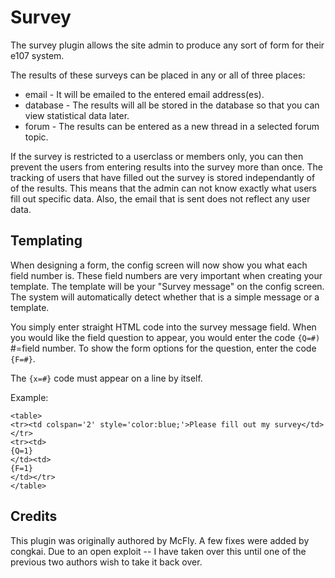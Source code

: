 # Survey

The survey plugin allows the site admin to produce any sort of form for their e107 system.

The results of these surveys can be placed in any or all of three places:

* email    - It will be emailed to the entered email address(es).
* database - The results will all be stored in the database so that you can view statistical data later.
* forum    - The results can be entered as a new thread in a selected forum topic.

If the survey is restricted to a userclass or members only, you can then prevent the users from entering results into the survey more than once.  The tracking of users that have filled out the survey is stored independantly of of the results.  This means that the admin can not know exactly what users fill out specific data.  Also, the email that is sent does not reflect any user data.

## Templating

When designing a form, the config screen will now show you what each field number is.  These field numbers are very important when creating your template.  The template will be your "Survey message" on the config screen.  The system will automatically detect whether that is a simple message or a template.

You simply enter straight HTML code into the survey message field.  When you would like the field question to appear, you would enter the code `{Q=#)` #=field number.  To show the form options for the question, enter the code `{F=#}`.

The `{x=#}` code must appear on a line by itself.

Example:

	<table>
	<tr><td colspan='2' style='color:blue;'>Please fill out my survey</td></tr>
	<tr><td>
	{Q=1}
	</td><td>
	{F=1}
	</td></tr>
	</table>

## Credits

This plugin was originally authored by McFly. A few fixes were added by congkai.
Due to an open exploit -- I have taken over this until one of the previous two authors wish to take it back over.